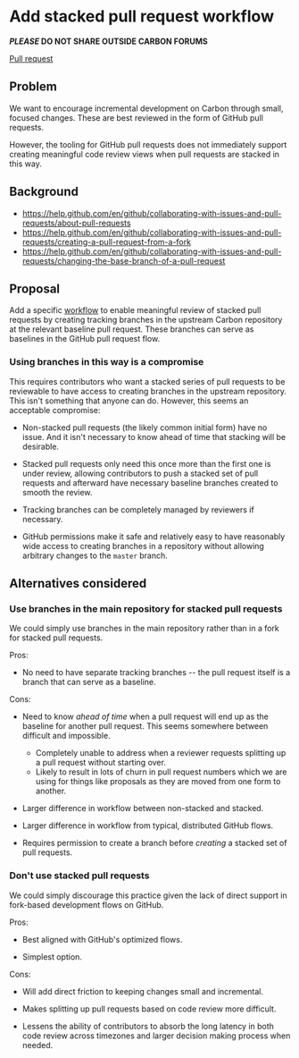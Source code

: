 # Add stacked pull request workflow

<!--
Part of the Carbon Language project, under the Apache License v2.0 with LLVM
Exceptions. See /LICENSE for license information.
SPDX-License-Identifier: Apache-2.0 WITH LLVM-exception
-->

**_PLEASE_ DO NOT SHARE OUTSIDE CARBON FORUMS**

[Pull request](https://github.com/carbon-language/carbon-lang/pull/48)

## Problem

We want to encourage incremental development on Carbon through small, focused
changes. These are best reviewed in the form of GitHub pull requests.

However, the tooling for GitHub pull requests does not immediately support
creating meaningful code review views when pull requests are stacked in this
way.

## Background

- https://help.github.com/en/github/collaborating-with-issues-and-pull-requests/about-pull-requests
- https://help.github.com/en/github/collaborating-with-issues-and-pull-requests/creating-a-pull-request-from-a-fork
- https://help.github.com/en/github/collaborating-with-issues-and-pull-requests/changing-the-base-branch-of-a-pull-request

## Proposal

Add a specific
[workflow](/docs/project/pull_request_workflow.md#stacking-dependent-pull-requests)
to enable meaningful review of stacked pull requests by creating tracking
branches in the upstream Carbon repository at the relevant baseline pull
request. These branches can serve as baselines in the GitHub pull request flow.

### Using branches in this way is a compromise

This requires contributors who want a stacked series of pull requests to be
reviewable to have access to creating branches in the upstream repository. This
isn't something that anyone can do. However, this seems an acceptable
compromise:

- Non-stacked pull requests (the likely common initial form) have no issue. And
  it isn't necessary to know ahead of time that stacking will be desirable.

- Stacked pull requests only need this once more than the first one is under
  review, allowing contributors to push a stacked set of pull requests and
  afterward have necessary baseline branches created to smooth the review.

- Tracking branches can be completely managed by reviewers if necessary.

- GitHub permissions make it safe and relatively easy to have reasonably wide
  access to creating branches in a repository without allowing arbitrary changes
  to the `master` branch.

## Alternatives considered

### Use branches in the main repository for stacked pull requests

We could simply use branches in the main repository rather than in a fork for
stacked pull requests.

Pros:

- No need to have separate tracking branches -- the pull request itself is a
  branch that can serve as a baseline.

Cons:

- Need to know _ahead of time_ when a pull request will end up as the baseline
  for another pull request. This seems somewhere between difficult and
  impossible.

  - Completely unable to address when a reviewer requests splitting up a pull
    request without starting over.
  - Likely to result in lots of churn in pull request numbers which we are using
    for things like proposals as they are moved from one form to another.

- Larger difference in workflow between non-stacked and stacked.

- Larger difference in workflow from typical, distributed GitHub flows.

- Requires permission to create a branch before _creating_ a stacked set of pull
  requests.

### Don't use stacked pull requests

We could simply discourage this practice given the lack of direct support in
fork-based development flows on GitHub.

Pros:

- Best aligned with GitHub's optimized flows.

- Simplest option.

Cons:

- Will add direct friction to keeping changes small and incremental.

- Makes splitting up pull requests based on code review more difficult.

- Lessens the ability of contributors to absorb the long latency in both code
  review across timezones and larger decision making process when needed.

